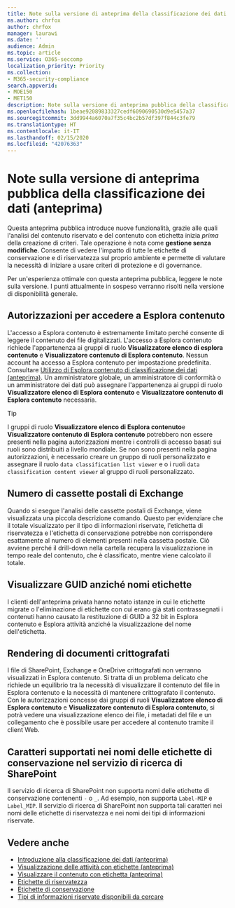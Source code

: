 ```yaml
---
title: Note sulla versione di anteprima della classificazione dei dati (anteprima)
ms.author: chrfox
author: chrfox
manager: laurawi
ms.date: ''
audience: Admin
ms.topic: article
ms.service: O365-seccomp
localization_priority: Priority
ms.collection:
- M365-security-compliance
search.appverid:
- MOE150
- MET150
description: Note sulla versione di anteprima pubblica della classificazione dei dati.
ms.openlocfilehash: 1beae92089833327cedf6090690530d9e5457a37
ms.sourcegitcommit: 3dd9944a6070a7f35c4bc2b57df397f844c3fe79
ms.translationtype: HT
ms.contentlocale: it-IT
ms.lasthandoff: 02/15/2020
ms.locfileid: "42076363"
---
```

# <a name="data-classification-public-preview-release-notes-preview"></a>Note sulla versione di anteprima pubblica della classificazione dei dati (anteprima)

Questa anteprima pubblica introduce nuove funzionalità, grazie alle quali l'analisi del contenuto riservato e del contenuto con etichetta inizia *prima* della creazione di criteri. Tale operazione è nota come **gestione senza modifiche**. Consente di vedere l'impatto di tutte le etichette di conservazione e di riservatezza sul proprio ambiente e permette di valutare la necessità di iniziare a usare criteri di protezione e di governance.

Per un'esperienza ottimale con questa anteprima pubblica, leggere le note sulla versione. I punti attualmente in sospeso verranno risolti nella versione di disponibilità generale.

## <a name="permissions-for-accessing-content-explorer"></a>Autorizzazioni per accedere a Esplora contenuto

L'accesso a Esplora contenuto è estremamente limitato perché consente di leggere il contenuto dei file digitalizzati. L'accesso a Esplora contenuto richiede l'appartenenza ai gruppi di ruolo **Visualizzatore elenco di esplora contenuto** e **Visualizzatore contenuto di Esplora contenuto**. Nessun account ha accesso a Esplora contenuto per impostazione predefinita. Consultare [Utilizzo di Esplora contenuto di classificazione dei dati (anteprima)](data-classification-content-explorer.md#permissions). Un amministratore globale, un amministratore di conformità o un amministratore dei dati può assegnare l'appartenenza ai gruppi di ruolo **Visualizzatore elenco di Esplora contenuto** e **Visualizzatore contenuto di Esplora contenuto** necessaria.

> [!TIP]
> I gruppi di ruolo **Visualizzatore elenco di Esplora contenuto**e **Visualizzatore contenuto di Esplora contenuto** potrebbero non essere presenti nella pagina autorizzazioni mentre i controlli di accesso basati sui ruoli sono distribuiti a livello mondiale. Se non sono presenti nella pagina autorizzazioni, è necessario creare un gruppo di ruoli personalizzato e assegnare il ruolo `data classification list viewer` e o i ruoli `data classification content viewer` al gruppo di ruoli personalizzato.

## <a name="exchange-mailbox-count"></a>Numero di cassette postali di Exchange

Quando si esegue l'analisi delle cassette postali di Exchange, viene visualizzata una piccola descrizione comando. Questo per evidenziare che il totale visualizzato per il tipo di informazioni riservate, l'etichetta di riservatezza e l'etichetta di conservazione potrebbe non corrispondere esattamente al numero di elementi presenti nella cassetta postale. Ciò avviene perché il drill-down nella cartella recupera la visualizzazione in tempo reale del contenuto, che è classificato, mentre viene calcolato il totale.

## <a name="seeing-guids-instead-of-label-names"></a>Visualizzare GUID anziché nomi etichette

I clienti dell'anteprima privata hanno notato istanze in cui le etichette migrate o l'eliminazione di etichette con cui erano già stati contrassegnati i contenuti hanno causato la restituzione di GUID a 32 bit in Esplora contenuto e Esplora attività anziché la visualizzazione del nome dell'etichetta. 

## <a name="rendering-of-encrypted-documents"></a>Rendering di documenti crittografati

I file di SharePoint, Exchange e OneDrive crittografati non verranno visualizzati in Esplora contenuto. Si tratta di un problema delicato che richiede un equilibrio tra la necessità di visualizzare il contenuto del file in Esplora contenuto e la necessità di mantenere crittografato il contenuto. Con le autorizzazioni concesse dai gruppi di ruoli **Visualizzatore elenco di Esplora contenuto** e **Visualizzatore contenuto di Esplora contenuto**, si potrà vedere una visualizzazione elenco dei file, i metadati del file e un collegamento che è possibile usare per accedere al contenuto tramite il client Web.

## <a name="supported-characters-in-retention-label-names-in-sharepoint-search"></a>Caratteri supportati nei nomi delle etichette di conservazione nel servizio di ricerca di SharePoint

Il servizio di ricerca di SharePoint non supporta nomi delle etichette di conservazione contenenti `-` o `_`. Ad esempio, non supporta `Label-MIP` e `Label_MIP`. Il servizio di ricerca di SharePoint non supporta tali caratteri nei nomi delle etichette di riservatezza e nei nomi dei tipi di informazioni riservate.

## <a name="see-also"></a>Vedere anche

- [Introduzione alla classificazione dei dati (anteprima)](data-classification-overview.md)
- [Visualizzazione delle attività con etichette (anteprima)](data-classification-activity-explorer.md)
- [Visualizzare il contenuto con etichetta (anteprima)](data-classification-content-explorer.md)
- [Etichette di riservatezza](sensitivity-labels.md)
- [Etichette di conservazione](labels.md)
- [Tipi di informazioni riservate disponibili da cercare](what-the-sensitive-information-types-look-for.md)

